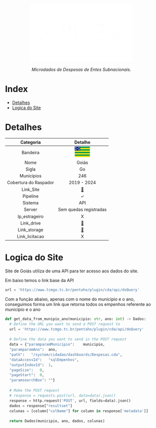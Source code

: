 <!-- Header -->
<p align="center">
   <a href="https://basedosdados.org">
    <picture>
      <source media="(prefers-color-scheme: dark)" srcset="/docs/images/logo1_mides_white.png">
      <source media="(prefers-color-scheme: light)" srcset="/docs/images/logo1_mides_black.png">
      <img src="/docs/images/logo1_mides_white.png" width="340" alt="MiDES">
  </picture>
  </a>
</p>

<p align="center">
    <em>Microdados de Despesas de Entes Subnacionais.</em>
</p>

# Index

- [Detalhes](#detalhes)
- [Logica do Site](#logica-do-site)

# Detalhes
Categoria|Detalhe|
|:-:|:-:|
Bandeira|<img src="/docs/images/flags/go.png" width=50>
Nome| Goiás
Sigla| Go
Municípios| 246
Cobertura do Raspador| 2019 - 2024
Link_Site| [:link:](https://www.tcmgo.tc.br/pentaho/api/repos/cidadao/app/index.html)
Pipeline|✓
Sistema| API
Server|Sem quedas registradas
Ip_estrageiro|X
Link_drive|[:link:](https://drive.google.com/drive/u/0/folders/1-BZ5mjftq98f8en8HLLSmKUwXXLaraU1)
Link_storage|[:link:](https://console.cloud.google.com/storage/browser/basedosdados-dev/staging/world_wb_mides/raw_despesa_go?pageState=(%22StorageObjectListTable%22:(%22f%22:%22%255B%255D%22))&cloudshell=false&project=basedosdados-dev)
Link_licitacao|X

# Logica do Site

Site de Goiás utiliza de uma API para ter acesso aos dados do site.

Em baixo temos o link base da API
```py
url = 'https://www.tcmgo.tc.br/pentaho/plugin/cda/api/doQuery'
```
Com a função abaixo, apenas com o nome do municipio e o ano, conseguimos forma um link que retorna todos os empenhos referente ao municipio e o ano

```py
def get_data_from_munipio_ano(municipio: str, ano: int) -> Dados:
  # Define the URL you want to send a POST request to
  url = 'https://www.tcmgo.tc.br/pentaho/plugin/cda/api/doQuery'

  # Define the data you want to send in the POST request
  data = {"paramparamMunicipio":	municipio,
  "paramparamAno":	ano,
  "path":	"/system/cidadao/dashboards/Despesas.cda",
  "dataAccessId":	"sqlEmpenhos",
  "outputIndexId":	1,
  "pageSize":	0,
  "pageStart":	0,
  "paramsearchBox":	""}

  # Make the POST request
  # response = requests.post(url, data=data).json()
  response = http.request('POST', url, fields=data).json()
  dados = response["resultset"]
  colunas = [column["colName"] for column in response['metadata']]

  return Dados(municipio, ano, dados, colunas)

```
